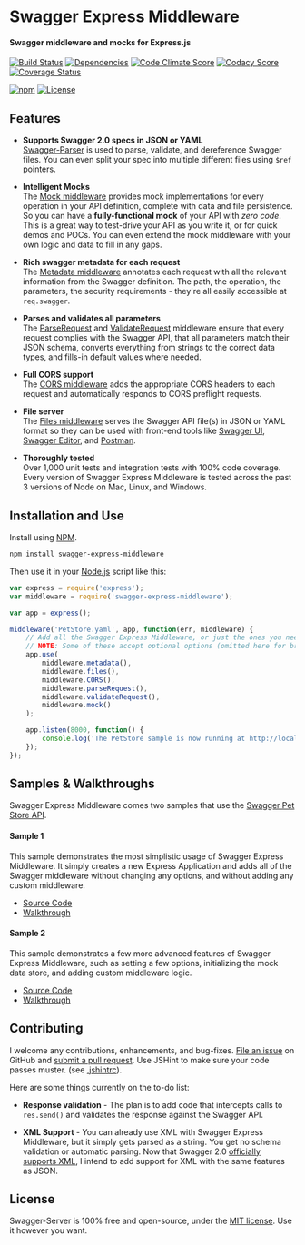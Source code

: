 Swagger Express Middleware
============================
#### Swagger middleware and mocks for Express.js

[![Build Status](https://img.shields.io/travis/BigstickCarpet/swagger-express-middleware.svg)](https://travis-ci.org/BigstickCarpet/swagger-express-middleware)
[![Dependencies](https://img.shields.io/david/bigstickcarpet/swagger-express-middleware.svg)](https://david-dm.org/bigstickcarpet/swagger-express-middleware)
[![Code Climate Score](https://img.shields.io/codeclimate/github/BigstickCarpet/swagger-express-middleware.svg)](https://codeclimate.com/github/BigstickCarpet/swagger-express-middleware)
[![Codacy Score](http://img.shields.io/codacy/011f89f6f0dd46e5b9b5d3662a51213d.svg)](https://www.codacy.com/public/jamesmessinger/swagger-express-middleware)
[![Coverage Status](https://img.shields.io/coveralls/BigstickCarpet/swagger-express-middleware.svg)](https://coveralls.io/r/BigstickCarpet/swagger-express-middleware)

[![npm](http://img.shields.io/npm/v/swagger-express-middleware.svg)](https://www.npmjs.com/package/swagger-express-middleware)
[![License](https://img.shields.io/npm/l/swagger-express-middleware.svg)](LICENSE)

Features
--------------------------
* __Supports Swagger 2.0 specs in JSON or YAML__ <br>
[Swagger-Parser](https://github.com/BigstickCarpet/swagger-parser) is used to parse, validate, and dereference Swagger files.  You can even split your spec into multiple different files using `$ref` pointers. 

* __Intelligent Mocks__<br>
The [Mock middleware](https://github.com/BigstickCarpet/swagger-express-middleware/blob/master/docs/mock.md) provides mock implementations for every operation in your API definition, complete with data and file persistence.  So you can have a __fully-functional mock__ of your API with *zero code*.  This is a great way to test-drive your API as you write it, or for quick demos and POCs.  You can even extend the mock middleware with your own logic and data to fill in any gaps.

* __Rich swagger metadata for each request__<br>
The [Metadata middleware](https://github.com/BigstickCarpet/swagger-express-middleware/blob/master/docs/metadata.md) annotates each request with all the relevant information from the Swagger definition.  The path, the operation, the parameters, the security requirements - they're all easily accessible at `req.swagger`.

* __Parses and validates all parameters__<br>
The [ParseRequest](https://github.com/BigstickCarpet/swagger-express-middleware/blob/master/docs/parseRequest.md) and [ValidateRequest](https://github.com/BigstickCarpet/swagger-express-middleware/blob/master/docs/validateRequest.md) middleware ensure that every request complies with the Swagger API, that all parameters match their JSON schema, converts everything from strings to the correct data types, and fills-in default values where needed.

* __Full CORS support__<br>
The [CORS middleware](https://github.com/BigstickCarpet/swagger-express-middleware/blob/master/docs/CORS.md) adds the appropriate CORS headers to each request and automatically responds to CORS preflight requests.

* __File server__<br>
The [Files middleware](https://github.com/BigstickCarpet/swagger-express-middleware/blob/master/docs/files.md) serves the Swagger API file(s) in JSON or YAML format so they can be used with front-end tools like [Swagger UI](http://www.swagger.io), [Swagger Editor](http://editor.swagger.io), and [Postman](http://getpostman.com).

* __Thoroughly tested__<br>
Over 1,000 unit tests and integration tests with 100% code coverage.  Every version of Swagger Express Middleware is tested across the past 3 versions of Node on Mac, Linux, and Windows.


Installation and Use
--------------------------
Install using [NPM](https://docs.npmjs.com/getting-started/what-is-npm).

````bash
npm install swagger-express-middleware
````
Then use it in your [Node.js](http://nodejs.org/) script like this: 

````javascript
var express = require('express');
var middleware = require('swagger-express-middleware');

var app = express();

middleware('PetStore.yaml', app, function(err, middleware) {
    // Add all the Swagger Express Middleware, or just the ones you need.
    // NOTE: Some of these accept optional options (omitted here for brevity)
    app.use(
        middleware.metadata(),
        middleware.files(),
        middleware.CORS(),
        middleware.parseRequest(),
        middleware.validateRequest(),
        middleware.mock()
    );

    app.listen(8000, function() {
        console.log('The PetStore sample is now running at http://localhost:8000');
    });
});
````

Samples & Walkthroughs
--------------------------
Swagger Express Middleware comes two samples that use the [Swagger Pet Store API](https://github.com/BigstickCarpet/swagger-express-middleware/blob/master/samples/PetStore.yaml).

#### Sample 1
This sample demonstrates the most simplistic usage of Swagger Express Middleware. It simply creates a new Express Application and adds all of the Swagger middleware without changing any options, and without adding any custom middleware.

* [Source Code](https://github.com/BigstickCarpet/swagger-express-middleware/blob/master/samples/sample1.js)
* [Walkthrough](https://github.com/BigstickCarpet/swagger-express-middleware/blob/master/docs/samples/running.md)


#### Sample 2
This sample demonstrates a few more advanced features of Swagger Express Middleware, such as setting a few options, initializing the mock data store, and adding custom middleware logic.

* [Source Code](https://github.com/BigstickCarpet/swagger-express-middleware/blob/master/samples/sample2.js)
* [Walkthrough](https://github.com/BigstickCarpet/swagger-express-middleware/blob/master/docs/samples/walkthrough2.md)


Contributing
--------------------------
I welcome any contributions, enhancements, and bug-fixes.  [File an issue](https://github.com/BigstickCarpet/swagger-express-middleware/issues) on GitHub and [submit a pull request](https://github.com/BigstickCarpet/swagger-express-middleware/pulls).  Use JSHint to make sure your code passes muster.  (see [.jshintrc](.jshintrc)).

Here are some things currently on the to-do list:

* __Response validation__ - The plan is to add code that intercepts calls to `res.send()` and validates the response against the Swagger API.

* __XML Support__ - You can already use XML with Swagger Express Middleware, but it simply gets parsed as a string.  You get no schema validation or automatic parsing.  Now that Swagger 2.0 [officially supports XML](https://github.com/swagger-api/swagger-spec/blob/master/versions/2.0.md#xmlObject), I intend to add support for XML with the same features as JSON.


License
--------------------------
Swagger-Server is 100% free and open-source, under the [MIT license](LICENSE). Use it however you want.

